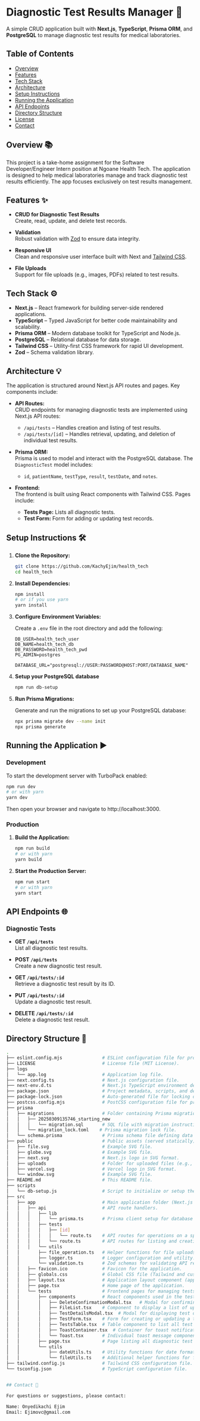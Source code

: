 # Diagnostic Test Results Manager 🚀

A simple CRUD application built with **Next.js**, **TypeScript**, **Prisma ORM**, and **PostgreSQL** to manage diagnostic test results for medical laboratories.

## Table of Contents

- [Overview](#overview)
- [Features](#features)
- [Tech Stack](#tech-stack)
- [Architecture](#architecture)
- [Setup Instructions](#setup-instructions)
- [Running the Application](#running-the-application)
- [API Endpoints](#api-endpoints)
- [Directory Structure](#directory-structure)
- [License](#license)
- [Contact](#contact)

## Overview 📚

This project is a take-home assignment for the Software Developer/Engineer Intern position at Ngoane Health Tech. The application is designed to help medical laboratories manage and track diagnostic test results efficiently. The app focuses exclusively on test results management.

## Features ✨

- **CRUD for Diagnostic Test Results**  
  Create, read, update, and delete test records.
- **Validation**  
  Robust validation with [Zod](https://github.com/colinhacks/zod) to ensure data integrity.

- **Responsive UI**  
  Clean and responsive user interface built with Next and [Tailwind CSS](https://tailwindcss.com/).

- **File Uploads**  
  Support for file uploads (e.g., images, PDFs) related to test results.

## Tech Stack ⚙️

- **Next.js** – React framework for building server-side rendered applications.
- **TypeScript** – Typed JavaScript for better code maintainability and scalability.
- **Prisma ORM** – Modern database toolkit for TypeScript and Node.js.
- **PostgreSQL** – Relational database for data storage.
- **Tailwind CSS** – Utility-first CSS framework for rapid UI development.
- **Zod** – Schema validation library.

## Architecture 💡

The application is structured around Next.js API routes and pages. Key components include:

- **API Routes:**  
  CRUD endpoints for managing diagnostic tests are implemented using Next.js API routes:

  - `/api/tests` – Handles creation and listing of test results.
  - `/api/tests/[id]` – Handles retrieval, updating, and deletion of individual test results.

- **Prisma ORM:**  
  Prisma is used to model and interact with the PostgreSQL database. The `DiagnosticTest` model includes:

  - `id`, `patientName`, `testType`, `result`, `testDate`, and `notes`.

- **Frontend:**  
  The frontend is built using React components with Tailwind CSS. Pages include:
  - **Tests Page:** Lists all diagnostic tests.
  - **Test Form:** Form for adding or updating test records.

## Setup Instructions 🛠

1. **Clone the Repository:**

   ```bash
   git clone https://github.com/KachyEjim/health_tech
   cd health_tech
   ```

2. **Install Dependencies:**

   ```bash
   npm install
   # or if you use yarn
   yarn install
   ```

3. **Configure Environment Variables:**

   Create a `.env` file in the root directory and add the following:

   ```env
   DB_USER=health_tech_user
   DB_NAME=health_tech_db
   DB_PASSWORD=health_tech_pwd
   PG_ADMIN=postgres

   DATABASE_URL="postgresql://USER:PASSWORD@HOST:PORT/DATABASE_NAME"
   ```

4. **Setup your PostgreSQL database**

   ```bash
   npm run db-setup
   ```

5. **Run Prisma Migrations:**

   Generate and run the migrations to set up your PostgreSQL database:

   ```bash
   npx prisma migrate dev --name init
   npx prisma generate
   ```

## Running the Application ▶️

### Development

To start the development server with TurboPack enabled:

```bash
npm run dev
# or with yarn
yarn dev
```

Then open your browser and navigate to http://localhost:3000.

### Production

1. **Build the Application:**

   ```bash
   npm run build
   # or with yarn
   yarn build
   ```

2. **Start the Production Server:**

   ```bash
   npm run start
   # or with yarn
   yarn start
   ```

## API Endpoints 🌐

### Diagnostic Tests

- **GET `/api/tests`**  
  List all diagnostic test results.

- **POST `/api/tests`**  
  Create a new diagnostic test result.

- **GET `/api/tests/:id`**  
  Retrieve a diagnostic test result by its ID.

- **PUT `/api/tests/:id`**  
  Update a diagnostic test result.

- **DELETE `/api/tests/:id`**  
  Delete a diagnostic test result.

## Directory Structure 📂

```bash
.
├── eslint.config.mjs               # ESLint configuration file for project-wide linting rules.
├── LICENSE                         # License file (MIT License).
├── logs
│   └── app.log                     # Application log file.
├── next.config.ts                  # Next.js configuration file.
├── next-env.d.ts                   # Next.js TypeScript environment definitions.
├── package.json                    # Project metadata, scripts, and dependencies.
├── package-lock.json               # Auto-generated file for locking dependency versions.
├── postcss.config.mjs              # PostCSS configuration file for processing CSS.
├── prisma
│   ├── migrations                  # Folder containing Prisma migrations.
│   │   ├── 20250309135746_starting_new
│   │   │   └── migration.sql       # SQL file with migration instructions.
│   │   └── migration_lock.toml    # Prisma migration lock file.
│   └── schema.prisma               # Prisma schema file defining data models.
├── public                          # Public assets (served statically).
│   ├── file.svg                    # Example SVG file.
│   ├── globe.svg                   # Example SVG file.
│   ├── next.svg                    # Next.js logo in SVG format.
│   ├── uploads                     # Folder for uploaded files (e.g., images, documents).
│   ├── vercel.svg                  # Vercel logo in SVG format.
│   └── window.svg                  # Example SVG file.
├── README.md                       # This README file.
├── scripts
│   └── db-setup.js                 # Script to initialize or setup the database.
├── src
│   ├── app                         # Main application folder (Next.js App Router).
│   │   ├── api                     # API route handlers.
│   │   │   ├── lib
│   │   │   │   └── prisma.ts       # Prisma client setup for database access.
│   │   │   ├── tests
│   │   │   │   ├── [id]
│   │   │   │   │   └── route.ts    # API routes for operations on a specific test (GET, PUT, DELETE).
│   │   │   │   └── route.ts        # API routes for listing and creating test results.
│   │   │   └── utils
│   │       ├── file_operation.ts   # Helper functions for file uploads.
│   │       ├── logger.ts           # Logger configuration and utility.
│   │       └── validation.ts       # Zod schemas for validating API request payloads.
│   │   ├── favicon.ico             # Favicon for the application.
│   │   ├── globals.css             # Global CSS file (Tailwind and custom styles).
│   │   ├── layout.tsx              # Application layout component (applies to all pages).
│   │   ├── page.tsx                # Home page of the application.
│   │   └── tests                   # Frontend pages for managing tests.
│   │       ├── components          # React components used in the tests pages.
│   │       │   ├── DeleteConfirmationModal.tsx   # Modal for confirming deletion of a test.
│   │       │   ├── FileList.tsx    # Component to display a list of uploaded files.
│   │       │   ├── TestDetailsModal.tsx  # Modal for displaying test details.
│   │       │   ├── TestForm.tsx    # Form for creating or updating a test result.
│   │       │   ├── TestsTable.tsx  # Table component to list all test results.
│   │       │   ├── ToastContainer.tsx  # Container for toast notifications.
│   │       │   └── Toast.tsx       # Individual toast message component.
│   │       ├── page.tsx            # Page listing all diagnostic test results.
│   │       └── utils
│   │           ├── dateUtils.ts    # Utility functions for date formatting and parsing.
│   │           └── fileUtils.ts    # Additional helper functions for file operations.
├── tailwind.config.js              # Tailwind CSS configuration file.
└── tsconfig.json                   # TypeScript configuration file.


## Contact 📧

For questions or suggestions, please contact:

Name: Onyedikachi Ejim
Email: Ejimovc@gmail.com
```

